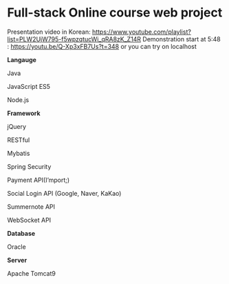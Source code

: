 # Full-stack Online course web project

Presentation video in Korean: https://www.youtube.com/playlist?list=PLW2UjW795-f5wpzqtucWi_qRA8zK_Z14R
Demonstration start at 5:48 : https://youtu.be/Q-Xp3xFB7Us?t=348
or you can try on localhost

**Langauge**

Java

JavaScript ES5

Node.js


**Framework**

jQuery

RESTful

Mybatis

Spring Security

Payment API(I’mport;)

Social Login API (Google, Naver, KaKao)

Summernote API

WebSocket API


**Database**

Oracle


**Server**

Apache Tomcat9

